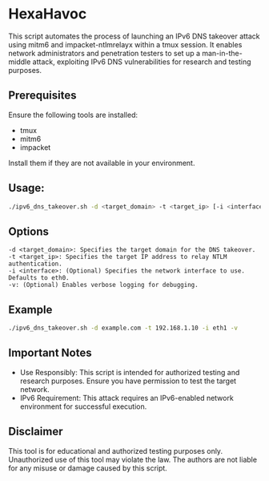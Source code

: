 # HexaHavoc

This script automates the process of launching an IPv6 DNS takeover attack using mitm6 and impacket-ntlmrelayx within a tmux session. It enables network administrators and penetration testers to set up a man-in-the-middle attack, exploiting IPv6 DNS vulnerabilities for research and testing purposes.

## Prerequisites

Ensure the following tools are installed:
- tmux
- mitm6
- impacket

Install them if they are not available in your environment.

## Usage:
```bash
./ipv6_dns_takeover.sh -d <target_domain> -t <target_ip> [-i <interface>] [-v]
```

## Options
```
-d <target_domain>: Specifies the target domain for the DNS takeover.
-t <target_ip>: Specifies the target IP address to relay NTLM authentication.
-i <interface>: (Optional) Specifies the network interface to use. Defaults to eth0.
-v: (Optional) Enables verbose logging for debugging.
```

## Example
```bash
./ipv6_dns_takeover.sh -d example.com -t 192.168.1.10 -i eth1 -v
```

## Important Notes
- Use Responsibly: This script is intended for authorized testing and research purposes. Ensure you have permission to test the target network.
- IPv6 Requirement: This attack requires an IPv6-enabled network environment for successful execution.

## Disclaimer
This tool is for educational and authorized testing purposes only. Unauthorized use of this tool may violate the law. The authors are not liable for any misuse or damage caused by this script.

